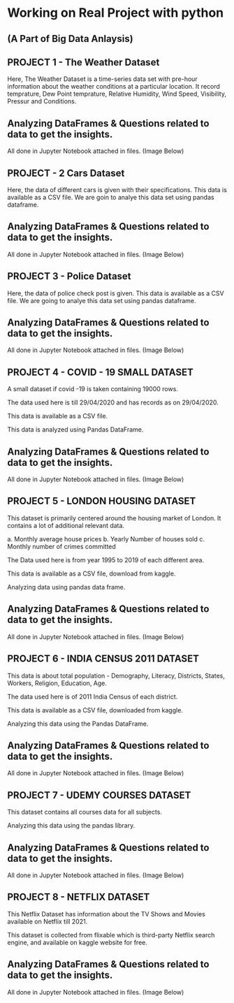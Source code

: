 # Working on Real Project with python

## (A Part of Big Data Anlaysis)

## PROJECT 1 - The Weather Dataset

Here, The Weather Dataset is a time-series data set with pre-hour information about the weather conditions at a particular location. It record temprature, Dew Point temprature, Relative Humidity, Wind Speed, Visibility, Pressur and Conditions.

## Analyzing DataFrames & Questions related to data to get the insights.

All done in Jupyter Notebook attached in files.
(Image Below)


## PROJECT - 2 Cars Dataset

Here, the data of different cars is given with their specifications. This data is available as a CSV file. We are goin to analye this data set using pandas dataframe.

## Analyzing DataFrames & Questions related to data to get the insights.

All done in Jupyter Notebook attached in files.
(Image Below)


## PROJECT 3 - Police Dataset

Here, the data of police check post is given. This data is available as a CSV file. We are going to analye this data set using pandas dataframe.

## Analyzing DataFrames & Questions related to data to get the insights.

All done in Jupyter Notebook attached in files.
(Image Below)


## PROJECT 4 - COVID - 19 SMALL DATASET

A small dataset if covid -19 is taken containing 19000 rows.

The data used here is till 29/04/2020 and has records as on 29/04/2020.

This data is available as a CSV file.

This data is analyzed using Pandas DataFrame.

## Analyzing DataFrames & Questions related to data to get the insights.

All done in Jupyter Notebook attached in files.
(Image Below)

## PROJECT 5 - LONDON HOUSING DATASET

This dataset is primarily centered around the housing market of London. It contains a lot of additional relevant data.

a. Monthly average house prices
b. Yearly Number of houses sold
c. Monthly number of crimes committed

The Data used here is from year 1995 to 2019 of each different area.

This data is available as a CSV file, download from kaggle.

Analyzing data using pandas data frame.

## Analyzing DataFrames & Questions related to data to get the insights.

All done in Jupyter Notebook attached in files.
(Image Below)

## PROJECT 6 -  INDIA CENSUS 2011 DATASET

This data is about total population - Demography, Literacy, Districts, States, Workers, Religion, Education, Age.

The data used here is of 2011 India Census of each district.

This data is available as a CSV file, downloaded from kaggle.

Analyzing this data using the Pandas DataFrame.

## Analyzing DataFrames & Questions related to data to get the insights.

All done in Jupyter Notebook attached in files.
(Image Below)

## PROJECT 7 - UDEMY COURSES DATASET

This dataset contains all courses data for all subjects.

Analyzing this data using the pandas library.

## Analyzing DataFrames & Questions related to data to get the insights.

All done in Jupyter Notebook attached in files.
(Image Below)

## PROJECT 8 - NETFLIX DATASET

This Netflix Dataset has information about the TV Shows and Movies available on Netflix till 2021.

This dataset is collected from flixable which is third-party Netflix search engine, and available on kaggle website for free.

## Analyzing DataFrames & Questions related to data to get the insights.

All done in Jupyter Notebook attached in files.
(Image Below)
